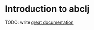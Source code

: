 # Introduction to abclj

TODO: write [great documentation](http://jacobian.org/writing/what-to-write/)
